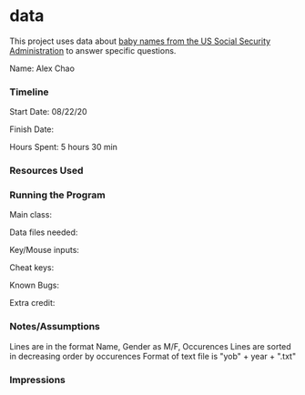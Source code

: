 data
====

This project uses data about [baby names from the US Social Security Administration](https://www.ssa.gov/oact/babynames/limits.html) to answer specific questions. 


Name: Alex Chao

### Timeline

Start Date: 08/22/20

Finish Date: 

Hours Spent: 5 hours 30 min

### Resources Used


### Running the Program

Main class:

Data files needed: 

Key/Mouse inputs:

Cheat keys:

Known Bugs:

Extra credit:


### Notes/Assumptions
Lines are in the format Name, Gender as M/F, Occurences 
Lines are sorted in decreasing order by occurences 
Format of text file is "yob" + year + ".txt"


### Impressions

